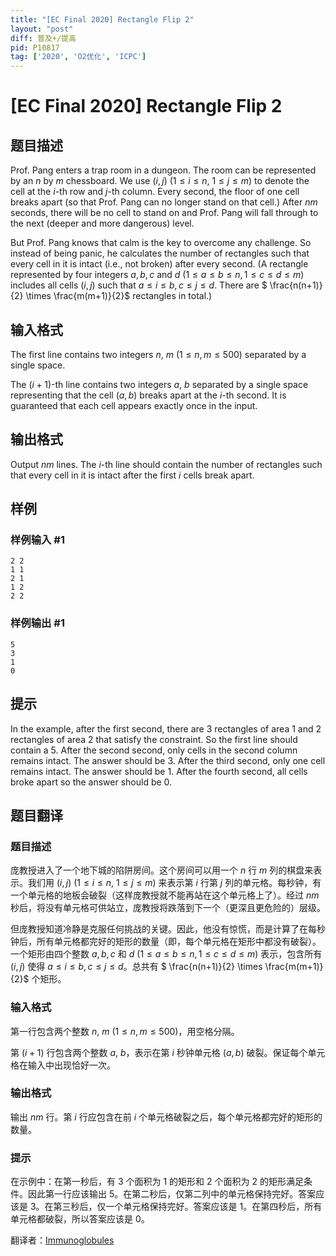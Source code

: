 ```yaml
---
title: "[EC Final 2020] Rectangle Flip 2"
layout: "post"
diff: 普及+/提高
pid: P10817
tag: ['2020', 'O2优化', 'ICPC']
---
```

# [EC Final 2020] Rectangle Flip 2
## 题目描述

Prof. Pang enters a trap room in a dungeon. The room can be represented by an $n$ by $m$ chessboard. We use $(i, j)$ ($1\le i\le n$, $1\le j\le m$) to denote the cell at the $i$-th row and $j$-th column. Every second, the floor of one cell breaks apart (so that Prof. Pang can no longer stand on that cell.) After $nm$ seconds, there will be no cell to stand on and Prof. Pang will fall through to the next (deeper and more dangerous) level.

But Prof. Pang knows that calm is the key to overcome any challenge. So instead of being panic, he calculates the number of rectangles such that every cell in it is intact (i.e., not broken) after every second. (A rectangle represented by four integers $a, b, c$ and $d$ ($1\le a\le b\le n, 1\le c\le d\le m$) includes all cells $(i, j)$ such that $a\le i\le b, c\le j\le d$. There are $
\frac{n(n+1)}{2} \times \frac{m(m+1)}{2}$ rectangles in total.)
## 输入格式

The first line contains two integers $n$, $m$ ($1\le n, m\le 500$) separated by a single space. 

The $(i+1)$-th line contains two integers $a$, $b$ separated by a single space representing that the cell $(a, b)$ breaks apart at the $i$-th second. It is guaranteed that each cell appears exactly once in the input. 
## 输出格式

Output $nm$ lines. The $i$-th line should contain the number of rectangles such that every cell in it is intact after the first $i$ cells break apart.
## 样例

### 样例输入 #1
```
2 2
1 1
2 1
1 2
2 2
```
### 样例输出 #1
```
5
3
1
0
```
## 提示

In the example, after the first second, there are $3$ rectangles of area $1$ and $2$ rectangles of area $2$ that satisfy the constraint. So the first line should contain a $5$. After the second second, only cells in the second column remains intact. The answer should be $3$. After the third second, only one cell remains intact. The answer should be $1$. After the fourth second, all cells broke apart so the answer should be $0$. 
## 题目翻译

### 题目描述

庞教授进入了一个地下城的陷阱房间。这个房间可以用一个 $n$ 行 $m$ 列的棋盘来表示。我们用 $(i, j)$ ($1\le i\le n$, $1\le j\le m$) 来表示第 $i$ 行第 $j$ 列的单元格。每秒钟，有一个单元格的地板会破裂（这样庞教授就不能再站在这个单元格上了）。经过 $nm$ 秒后，将没有单元格可供站立，庞教授将跌落到下一个（更深且更危险的）层级。

但庞教授知道冷静是克服任何挑战的关键。因此，他没有惊慌，而是计算了在每秒钟后，所有单元格都完好的矩形的数量（即，每个单元格在矩形中都没有破裂）。一个矩形由四个整数 $a, b, c$ 和 $d$ ($1\le a\le b\le n, 1\le c\le d\le m$) 表示，包含所有 $(i, j)$ 使得 $a\le i\le b, c\le j\le d$。总共有 $
\frac{n(n+1)}{2} \times \frac{m(m+1)}{2}$ 个矩形。

### 输入格式

第一行包含两个整数 $n$, $m$ ($1\le n, m\le 500$)，用空格分隔。

第 $(i+1)$ 行包含两个整数 $a$, $b$，表示在第 $i$ 秒钟单元格 $(a, b)$ 破裂。保证每个单元格在输入中出现恰好一次。

### 输出格式

输出 $nm$ 行。第 $i$ 行应包含在前 $i$ 个单元格破裂之后，每个单元格都完好的矩形的数量。

### 提示

在示例中：在第一秒后，有 $3$ 个面积为 $1$ 的矩形和 $2$ 个面积为 $2$ 的矩形满足条件。因此第一行应该输出 $5$。在第二秒后，仅第二列中的单元格保持完好。答案应该是 $3$。在第三秒后，仅一个单元格保持完好。答案应该是 $1$。在第四秒后，所有单元格都破裂，所以答案应该是 $0$。

翻译者：[Immunoglobules](https://www.luogu.com.cn/user/1066251)
